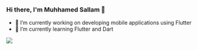### Hi there, I'm Muhhamed Sallam 👋

- 🔭 I’m currently working on developing mobile applications using Flutter
- 🌱 I’m currently learning Flutter and Dart
 <img src="https://github-readme-stats.vercel.app/api?username=muhhammdsallam">
